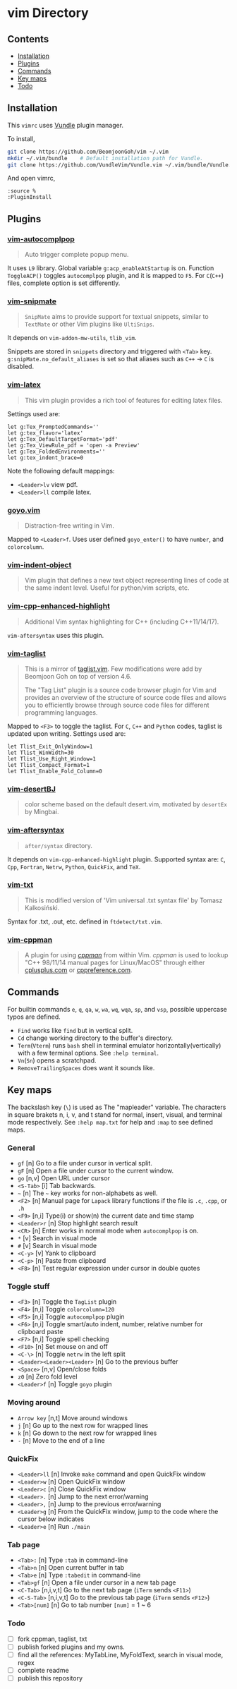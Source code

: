 # vim Directory

## Contents

- [Installation](#installation)
- [Plugins](#plugins)
- [Commands](#commands)
- [Key maps](#key-maps)
- [Todo](#todo)

## Installation

This `vimrc` uses [Vundle](https://github.com/VundleVim/Vundle.vim) plugin manager.

To install,
```bash
git clone https://github.com/BeomjoonGoh/vim ~/.vim
mkdir ~/.vim/bundle    # Default installation path for Vundle.
git clone https://github.com/VundleVim/Vundle.vim ~/.vim/bundle/Vundle.vim
```

And open vimrc,
```vim
:source %
:PluginInstall
```

## Plugins

### [vim-autocomplpop](https://github.com/othree/vim-autocomplpop)

> Auto trigger complete popup menu.

It uses `L9` library.  Global variable `g:acp_enableAtStartup` is on.
Function `ToggleACP()` toggles `autocomplpop` plugin, and it is mapped to
`F5`. For `C`(`C++`) files, complete option is set differently.


### [vim-snipmate](https://github.com/garbas/vim-snipmate)

> `SnipMate` aims to provide support for textual snippets, similar to
> `TextMate` or other Vim plugins like `UltiSnips`.

It depends on `vim-addon-mw-utils`, `tlib_vim`.

Snippets are stored in `snippets` directory and triggered with `<Tab>` key.
`g:snipMate.no_default_aliases` is set so that aliases such as `C++` -> `C` is
disabled.


### [vim-latex](https://github.com/vim-latex/vim-latex)

> This vim plugin provides a rich tool of features for editing latex files.

Settings used are:
```vim
let g:Tex_PromptedCommands=''
let g:tex_flavor='latex'
let g:Tex_DefaultTargetFormat='pdf'
let g:Tex_ViewRule_pdf = 'open -a Preview'
let g:Tex_FoldedEnvironments=''
let g:tex_indent_brace=0
```

Note the following default mappings:
* `<Leader>lv` view pdf.
* `<Leader>ll` compile latex.


### [goyo.vim](https://github.com/junegunn/goyo.vim)

> Distraction-free writing in Vim.

Mapped to `<Leader>f`. Uses user defined `goyo_enter()` to have `number`, and
`colorcolumn`.


### [vim-indent-object](https://github.com/michaeljsmith/vim-indent-object)

> Vim plugin that defines a new text object representing lines of code at the
> same indent level. Useful for python/vim scripts, etc.


### [vim-cpp-enhanced-highlight](https:/github.com/octol/vim-cpp-enhanced-highlight)

> Additional Vim syntax highlighting for C++ (including C++11/14/17).

`vim-aftersyntax` uses this plugin.


### [vim-taglist](https://github.com/BeomjoonGoh/vim-taglist)

> This is a mirror of [taglist.vim](http://www.vim.org/scripts/script.php?script_id=273).
> Few modifications were add by Beomjoon Goh on top of version 4.6.
>
> The "Tag List" plugin is a source code browser plugin for Vim and provides
> an overview of the structure of source code files and allows you to
> efficiently browse through source code files for different programming
> languages.

Mapped to `<F3>` to toggle the taglist. For `C`, `C++` and `Python` codes,
taglist is updated upon writing.  Settings used are:

```vim
let Tlist_Exit_OnlyWindow=1
let Tlist_WinWidth=30
let Tlist_Use_Right_Window=1
let Tlist_Compact_Format=1
let Tlist_Enable_Fold_Column=0
```

### [vim-desertBJ](https://github.com/BeomjoonGoh/vim-desertBJ)

> color scheme based on the default desert.vim, motivated by `desertEx` by Mingbai.


### [vim-aftersyntax](https://github.com/BeomjoonGoh/vim-aftersyntax)

> `after/syntax` directory.

It depends on `vim-cpp-enhanced-highlight` plugin.  Supported syntax are: `C`,
`Cpp`, `Fortran`, `Netrw`, `Python`, `QuickFix`, and `TeX`.


### [vim-txt](https://github.com/BeomjoonGoh/vim-txt)

> This is modified version of 'Vim universal .txt syntax file' by Tomasz
> Kalkosiński.

Syntax for .txt, .out, etc. defined in `ftdetect/txt.vim`.

### [vim-cppman](https://github.com/BeomjoonGoh/vim-cppman)

> A plugin for using [*cppman*](https://github.com/aitjcize/cppman) from within
> Vim. *cppman* is used to lookup "C++ 98/11/14 manual pages for Linux/MacOS"
> through either [cplusplus.com](https://cplusplus.com) or
> [cppreference.com](https://cppreference.com).


## Commands

For builtin commands `e`, `q`, `qa`, `w`, `wa`, `wq`, `wqa`, `sp`, and `vsp`,
possible uppercase typos are defined.

* `Find` works like `find` but in vertical split.
* `Cd` change working directory to the buffer's directory.
* `Term`(`Vterm`) runs `bash` shell in terminal emulator
  horizontally(vertically) with a few terminal options. See `:help terminal`.
* `Vn`(`Sn`) opens a scratchpad.
* `RemoveTrailingSpaces` does want it sounds like.


## Key maps

The backslash key (`\`) is used as The "mapleader" variable. The characters in
square brakets n, i, v, and t stand for normal, insert, visual, and terminal
mode respectively. See `:help map.txt` for help and `:map` to see defined maps.

### General

* `gf` [n] Go to a file under cursor in vertical split.
* `gF` [n] Open a file under cursor to the current window.
* `go` [n,v] Open URL under cursor
* `<S-Tab>` [i] Tab backwards.
* `~` [n] The `~` key works for non-alphabets as well.
* `<F2>` [n] Manual page for `Lapack` library functions if the file is `.c`,
  `.cpp`, or `.h`
* `<F9>` [n,i] Type(i) or show(n) the current date and time stamp
* `<Leader>r` [n] Stop highlight search result
* `<CR>` [n] Enter works in normal mode when `autocomplpop` is on.
* `*` [v] Search in visual mode 
* `#` [v] Search in visual mode 
* `<C-y>` [v] Yank to clipboard
* `<C-p>` [n] Paste from clipboard
* `<F8>` [n] Test regular expression under cursor in double quotes


### Toggle stuff

* `<F3>` [n] Toggle the `TagList` plugin
* `<F4>` [n,i] Toggle `colorcolumn=120`
* `<F5>` [n,i] Toggle `autocomplpop` plugin
* `<F6>` [n,i] Toggle smart/auto indent, number, relative number for clipboard
  paste
* `<F7>` [n,i] Toggle spell checking
* `<F10>` [n] Set mouse on and off
* `<C-\>` [n] Toggle `netrw` in the left split
* `<Leader><Leader><Leader>` [n] Go to the previous buffer
* `<Space>` [n,v] Open/close folds
* `z0` [n] Zero fold level
* `<Leader>f` [n] Toggle `goyo` plugin


### Moving around

* `Arrow key` [n,t] Move around windows
* `j` [n] Go up to the next row for wrapped lines
* `k` [n] Go down to the next row for wrapped lines
* `-` [n] Move to the end of a line


### QuickFix

* `<Leader>ll` [n] Invoke `make` command and open QuickFix window
* `<Leader>w` [n] Open QuickFix window
* `<Leader>c` [n] Close QuickFix window
* `<Leader>.` [n] Jump to the next error/warning
* `<Leader>,` [n] Jump to the previous error/warning
* `<Leader>g` [n] From the QuickFix window, jump to the code where the cursor
  below indicates
* `<Leader>e` [n] Run `./main`


### Tab page

* `<Tab>:` [n] Type `:tab` in command-line
* `<Tab>n` [n] Open current buffer in tab
* `<Tab>e` [n] Type `:tabedit` in command-line
* `<Tab>gf` [n] Open a file under cursor in a new tab page
* `<C-Tab>` [n,i,v,t] Go to the next tab page (`iTerm` sends `<F11>`)
* `<C-S-Tab>` [n,i,v,t] Go to the previous tab page (`iTerm` sends `<F12>`)
* `<Tab>[num]` [n] Go to tab number `[num]` = 1 ~ 6 


### Todo
* [ ] fork cppman, taglist, txt
* [ ] publish forked plugins and my owns.
* [ ] find all the references: MyTabLine, MyFoldText, search in visual mode, regex
* [ ] complete readme
* [ ] publish this repository
